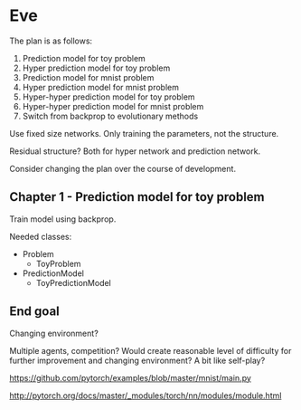 # Eve
The plan is as follows:
1. Prediction model for toy problem
2. Hyper prediction model for toy problem
3. Prediction model for mnist problem
4. Hyper prediction model for mnist problem
5. Hyper-hyper prediction model for toy problem
6. Hyper-hyper prediction model for mnist problem
7. Switch from backprop to evolutionary methods

Use fixed size networks. Only training the parameters, 
not the structure.

Residual structure? Both for hyper network and prediction network.

Consider changing the plan over the course of development.

## Chapter 1 - Prediction model for toy problem
Train model using backprop.

Needed classes:
* Problem
    * ToyProblem
* PredictionModel
    * ToyPredictionModel

## End goal
Changing environment?

Multiple agents, competition? Would create reasonable level of 
difficulty for further improvement and changing environment? A bit
like self-play?


https://github.com/pytorch/examples/blob/master/mnist/main.py

http://pytorch.org/docs/master/_modules/torch/nn/modules/module.html

